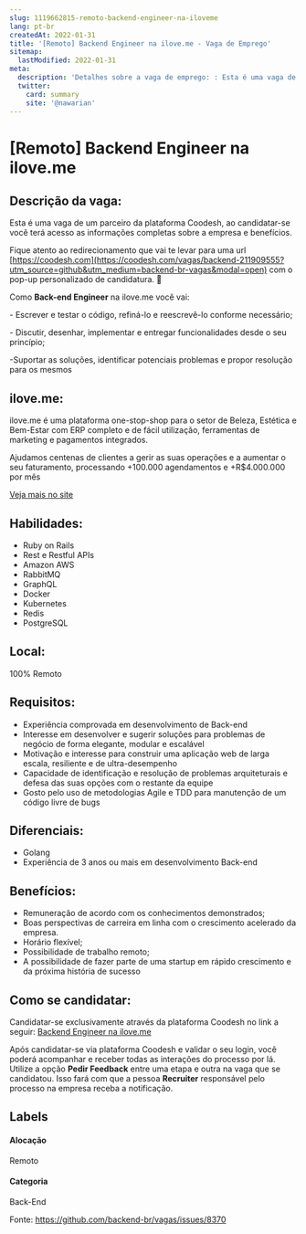 ```yaml
---
slug: 1119662815-remoto-backend-engineer-na-iloveme
lang: pt-br
createdAt: 2022-01-31
title: '[Remoto] Backend Engineer na ilove.me - Vaga de Emprego'
sitemap:
  lastModified: 2022-01-31
meta:
  description: 'Detalhes sobre a vaga de emprego: : Esta é uma vaga de um parceiro da plataforma Coodesh, ao candidatar-se você terá acesso as informações completas sobre a empresa e benefícios.  Fique atento ao redirecionamento que vai te levar para uma url [https://coodesh.com](https://coodesh.com/vagas/backend-211909555?utm_source=github&utm_medium=backend-br-vagas&modal=open) com o pop-up personalizado de candidatura. 👋 <p>Como <strong>Back-end Engineer</strong> na ilove.me você vai:</p> <p>- Escrever e testar o código, refiná-lo e reescrevê-lo conforme necessário;</p> <p>- Discutir, desenhar, implementar e entregar funcionalidades desde o seu princípio;</p> <p>-Suportar as soluções, identificar potenciais problemas e propor resolução para os mesmos</p>'
  twitter:
    card: summary
    site: '@nawarian'
---
```


# [Remoto] Backend Engineer na ilove.me

## Descrição da vaga: 
Esta é uma vaga de um parceiro da plataforma Coodesh, ao candidatar-se você terá acesso as informações completas sobre a empresa e benefícios.


Fique atento ao redirecionamento que vai te levar para uma url [https://coodesh.com](https://coodesh.com/vagas/backend-211909555?utm_source=github&utm_medium=backend-br-vagas&modal=open) com o pop-up personalizado de candidatura. 👋
<p>Como <strong>Back-end Engineer</strong>  na ilove.me você vai:</p>
<p>- Escrever e testar o código, refiná-lo e reescrevê-lo conforme necessário;</p>
<p>- Discutir, desenhar, implementar e entregar funcionalidades desde o seu princípio;</p>
<p>-Suportar as soluções, identificar potenciais problemas e propor resolução para os mesmos</p>

## ilove.me: 
 <p>ilove.me é uma plataforma one-stop-shop para o setor de Beleza, Estética e Bem-Estar com ERP completo e de fácil utilização, ferramentas de marketing e pagamentos integrados.</p>
<p>Ajudamos centenas de clientes a gerir as suas operações e a aumentar o seu faturamento, processando +100.000 agendamentos e +R$4.000.000 por mês</p><a href='https://coodesh.com/empresas/iloveme'>Veja mais no site</a>

 ## Habilidades: 
 - Ruby on Rails 
- Rest e Restful APIs 
- Amazon AWS 
- RabbitMQ 
- GraphQL 
- Docker 
- Kubernetes 
- Redis 
- PostgreSQL
## Local: 
 100% Remoto
## Requisitos: 
 - Experiência comprovada em desenvolvimento de Back-end 
- Interesse em desenvolver e sugerir soluções para problemas de negócio de forma elegante, modular e escalável 
- Motivação e interesse para construir uma aplicação web de larga escala, resiliente e de ultra-desempenho 
- Capacidade de identificação e resolução de problemas arquiteturais e defesa das suas opções com o restante da equipe 
- Gosto pelo uso de metodologias Agile e TDD para manutenção de um código livre de bugs
## Diferenciais: 
 - Golang 
- Experiência de 3 anos ou mais em desenvolvimento Back-end
## Benefícios: 
 - Remuneração de acordo com os conhecimentos demonstrados; 
- Boas perspectivas de carreira em linha com o crescimento acelerado da empresa. 
- Horário flexível; 
- Possibilidade de trabalho remoto; 
- A possibilidade de fazer parte de uma startup em rápido crescimento e da próxima história de sucesso
## Como se candidatar:
Candidatar-se exclusivamente através da plataforma Coodesh no link a seguir: [Backend Engineer na ilove.me](https://coodesh.com/vagas/backend-211909555?utm_source=github&utm_medium=backend-br-vagas&modal=open)


Após candidatar-se via plataforma Coodesh e validar o seu login, você poderá acompanhar e receber todas as interações do processo por lá. Utilize a opção **Pedir Feedback** entre uma etapa e outra na vaga que se candidatou. Isso fará com que a pessoa **Recruiter** responsável pelo processo na empresa receba a notificação.
## Labels
#### Alocação
Remoto
#### Categoria
Back-End

Fonte: https://github.com/backend-br/vagas/issues/8370